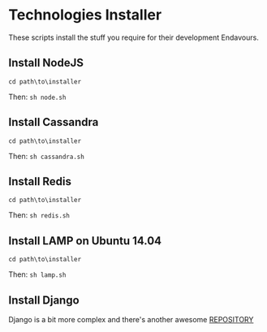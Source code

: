 # Technologies Installer

These scripts install the stuff you require for their development Endavours.

## Install NodeJS

`cd path\to\installer`

Then: `sh node.sh`

## Install Cassandra

`cd path\to\installer`

Then: `sh cassandra.sh`

## Install Redis

`cd path\to\installer`

Then: `sh redis.sh`

## Install LAMP on Ubuntu 14.04

`cd path\to\installer`

Then: `sh lamp.sh`

## Install Django

Django is a bit more complex and there's another awesome [REPOSITORY](https://github.com/yomr/start-my-django "Start My Django")
